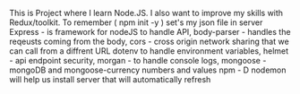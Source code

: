 This is Project where I learn Node.JS. I also want to improve my skills with Redux/toolkit. 
To remember ( npm init -y ) set's my json file in server
Express - is framework for nodeJS to handle API, body-parser - handles the reqeusts coming from the body, cors - cross origin network sharing that we can call from a diffrent URL dotenv to handle environment variables, helmet - api endpoint security, morgan - to handle console logs, mongoose - mongoDB and mongoose-currency numbers and values 
npm - D nodemon will help us install server that will automatically refresh

